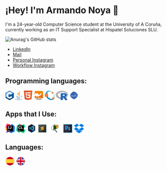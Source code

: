 # ¡Hey! I'm Armando Noya 👋 

I'm a 24-year-old Computer Science student at the University of A Coruña, currently working as an IT Support Specialist at Hispatel Soluciones SLU.

![Anurag's GitHub stats](https://github-readme-stats.vercel.app/api?username=anoya97&show_icons=true&theme=radical) 



- [LinkedIn](https://www.linkedin.com/in/armando-noya-651334185/)
- <a href="mailto:anoya03@gmail.com">Mail</a>
- [Personal Instagram](https://www.instagram.com/anoya97/)
- [Workflow Instagram](https://www.instagram.com/an__3d/)

## Programming languages:

[<code><img height="30" src="https://raw.githubusercontent.com/anoya97/anoya97/master/Img/Ccc.png"></code>](https://es.wikipedia.org/wiki/C_(lenguaje_de_programaci%C3%B3n))
[<code><img height="30" src="https://raw.githubusercontent.com/anoya97/anoya97/master/Img/javaaa.png"></code>](https://es.wikipedia.org/wiki/Java_(lenguaje_de_programaci%C3%B3n))
[<code><img height="30" src="https://raw.githubusercontent.com/anoya97/anoya97/master/Img/Html.png"></code>](https://es.wikipedia.org/wiki/HTML)
[<code><img height="30" src="https://raw.githubusercontent.com/anoya97/anoya97/master/Img/Ocml.png"></code>](https://es.wikipedia.org/wiki/Caml)
[<code><img height="30" src="https://raw.githubusercontent.com/anoya97/anoya97/master/Img/Octave.png"></code>](https://es.wikipedia.org/wiki/GNU_Octave)
[<code><img height="30" src="https://raw.githubusercontent.com/anoya97/anoya97/master/Img/RR.png"></code>](https://es.wikipedia.org/wiki/R_(lenguaje_de_programaci%C3%B3n))
[<code><img height="30" src="https://raw.githubusercontent.com/anoya97/anoya97/master/Img/sqlll.png"></code>](https://es.wikipedia.org/wiki/SQL)



## Apps that I Use:

[<code><img height="30" src="https://raw.githubusercontent.com/anoya97/anoya97/master/Img/IntelliJ_IDEA_Icon.svg.png"></code>](https://www.jetbrains.com/es-es/idea/download/#section=mac)
[<code><img height="30" src="https://raw.githubusercontent.com/anoya97/anoya97/master/Img/cl.png"></code>](https://www.jetbrains.com/clion/promo/?source=google&medium=cpc&campaign=11960748608&gclid=Cj0KCQiApL2QBhC8ARIsAGMm-KEbcZseC-Cc5svP1c2Yg-sULADbh2nJHQ-t-WY-CB1s7LC-VKPrKcoaAvfNEALw_wcB)
[<code><img height="30" src="https://raw.githubusercontent.com/anoya97/anoya97/master/Img/vscode.png"></code>](https://visualstudio.microsoft.com/es/downloads/)
[<code><img height="30" src="https://raw.githubusercontent.com/anoya97/anoya97/master/Img/sub.png"></code>](https://www.sublimetext.com/)
[<code><img height="30" src="https://raw.githubusercontent.com/anoya97/anoya97/master/Img/Packet Tracer.png"></code>](https://www.netacad.com/es/courses/packet-tracer)
[<code><img height="30" src="https://raw.githubusercontent.com/anoya97/anoya97/master/Img/Photoshop.png"></code>](https://www.adobe.com/es/products/photoshop/landpb.html?mv=search&mv=search&sdid=LZ32SYVR&ef_id=Cj0KCQiApL2QBhC8ARIsAGMm-KHtC-zt78cLXBn4GxAwORjffg9Tj5FIGthM57FFgT_xZ8M8sW1_3UIaAkrAEALw_wcB:G:s&s_kwcid=AL!3085!3!340859178374!e!!g!!photoshop!1445901735!56657232416&gclid=Cj0KCQiApL2QBhC8ARIsAGMm-KHtC-zt78cLXBn4GxAwORjffg9Tj5FIGthM57FFgT_xZ8M8sW1_3UIaAkrAEALw_wcB)
[<code><img height="30" src="https://raw.githubusercontent.com/anoya97/anoya97/master/Img/dropbox.png"></code>](https://www.dropbox.com/business/landing-t61fl?_tk=paid_sem_goog_biz_b&_camp=16015479502&_kw=dropbox|e&_ad=515974508130||c&gclid=Cj0KCQiApL2QBhC8ARIsAGMm-KF56DXpjGEdNyAPY4UIAK_gwW_O6l9XKhYaDyxaSckyQ-yTYUIh_WAaAhOEEALw_wcB)


## Languages:
<code><img height="30" src="https://raw.githubusercontent.com/anoya97/anoya97/master/Img/esp.png"></code>
<code><img height="30" src="https://raw.githubusercontent.com/anoya97/anoya97/master/Img/ing.png"></code>


           
     
